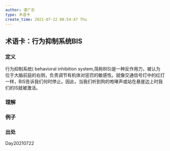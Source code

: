 ```yaml
---
author: 谭广志
type: 术语卡
create_time: 2021-07-22 08:54:47 Thu
---
```



## 术语卡：行为抑制系统BIS
### 定义
行为抑制系统( behavioral inhibition system,简称BIS)是一种反作用力，被认为位于大脑前庭的右侧，负责调节有机体对惩罚的敏感性。就像交通信号灯中的红灯一样，BIS告诉我们何时停止。因此，当我们听到狗的咆哮声或站在悬崖边上时我们的IS就被激活。


### 理解


### 例子


### 出处


Day20210722











































